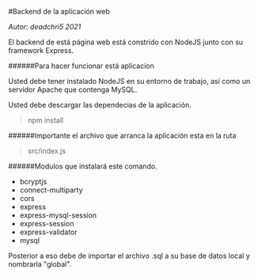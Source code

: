 #Backend de la aplicación web

*Autor: deadchri5 2021*

El backend de está página web está constrido con NodeJS junto con su framework Express.

######Para hacer funcionar está aplicacion

Usted debe tener instalado NodeJS en su entorno de trabajo, así como un servidor Apache que contenga MySQL.

Usted debe descargar las dependecias de la aplicación.
> npm install

######Importante el archivo que arranca la aplicación esta en la ruta
>src/index.js

######Modulos que instalará este comando.
- bcryptjs
- connect-multiparty
- cors
- express
- express-mysql-session
- express-session
- express-validator
- mysql

Posterior a eso debe de importar el archivo .sql a su base de datos local y nombrarla "global".